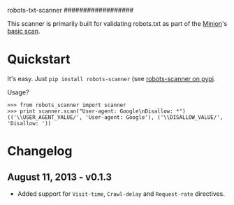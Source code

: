 robots-txt-scanner
##################

This scanner is primarily built for validating robots.txt 
as part of the [Minion](https://github.com/mozilla/minion)'s
[basic scan](https://github.com/mozilla/minion-backend/blob/master/minion/plugins/basic.py).


Quickstart
==========

It's easy. Just ``pip install robots-scanner``  (see 
[robots-scanner on pypi](https://pypi.python.org/pypi/robots-scanner).

Usage?

```
>>> from robots_scanner import scanner
>>> print scanner.scan("User-agent: Google\nDisallow: *")
(('\\USER_AGENT_VALUE/', 'User-agent: Google'), ('\\DISALLOW_VALUE/', 'Disallow: '))
```

Changelog
=========

August 11, 2013 - v0.1.3
-------------------------

* Added support for ``Visit-time``, 
  ``Crawl-delay`` and ``Request-rate`` directives.

